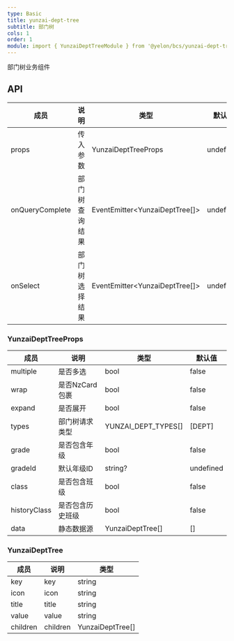 ```yaml
---
type: Basic
title: yunzai-dept-tree
subtitle: 部门树
cols: 1
order: 1
module: import { YunzaiDeptTreeModule } from '@yelon/bcs/yunzai-dept-tree';
---
```


部门树业务组件

## API

| 成员              | 说明      | 类型                             | 默认值       | 
|-----------------|---------|--------------------------------|-----------|
| props           | 传入参数    | YunzaiDeptTreeProps            | undefined | 
| onQueryComplete | 部门树查询结果 | EventEmitter<YunzaiDeptTree[]> | undefined | 
| onSelect        | 部门树选择结果 | EventEmitter<YunzaiDeptTree[]> | undefined |

### YunzaiDeptTreeProps

| 成员           | 说明         | 类型                  | 默认值       | 
|--------------|------------|---------------------|-----------|
| multiple     | 是否多选       | bool                | false     |
| wrap         | 是否NzCard包裹 | bool                | false     |
| expand       | 是否展开       | bool                | false     |
| types        | 部门树请求类型    | YUNZAI_DEPT_TYPES[] | [DEPT]    | 
| grade        | 是否包含年级     | bool                | false     |
| gradeId      | 默认年级ID     | string?             | undefined |
| class        | 是否包含班级     | bool                | false     |
| historyClass | 是否包含历史班级   | bool                | false     |
| data         | 静态数据源      | YunzaiDeptTree[]    | []        |

### YunzaiDeptTree

| 成员       | 说明       | 类型               |
|----------|----------|------------------|
| key      | key      | string           |
| icon     | icon     | string           |
| title    | title    | string           |
| value    | value    | string           |
| children | children | YunzaiDeptTree[] |
